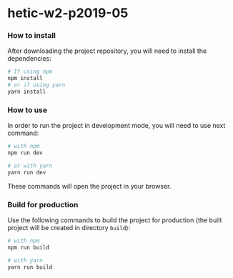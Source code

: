 # hetic-w2-p2019-05

### How to install

After downloading the project repository, you will need to install the dependencies:
```bash
# If using npm
npm install
# or if using yarn
yarn install
```

### How to use

In order to run the project in development mode, you will need to use next command:
```bash
# with npm
npm run dev

# or with yarn
yarn run dev
```

These commands will open the project in your browser.

### Build for production

Use the following commands to build the project for production (the built project will be created in directory `build`):
```bash
# with npm
npm run build

# with yarn
yarn run build
```
